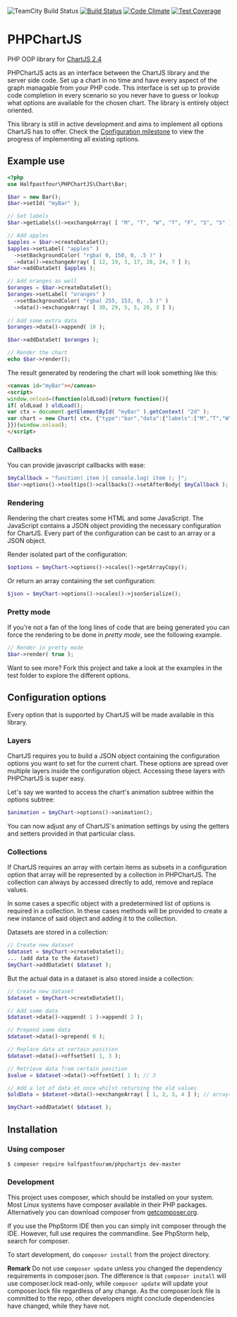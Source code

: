 ![TeamCity Build Status](http://halfpastfour.am:8111/app/rest/builds/buildType:(id:PHPChartJS_UnitTesting)/statusIcon)
[![Build Status](https://travis-ci.org/halfpastfouram/PHPChartJS.svg?branch=master)](https://travis-ci.org/halfpastfouram/PHPChartJS)
[![Code Climate](https://codeclimate.com/github/halfpastfouram/PHPChartJS/badges/gpa.svg)](https://codeclimate.com/github/halfpastfouram/PHPChartJS)
[![Test Coverage](https://codeclimate.com/github/halfpastfouram/PHPChartJS/badges/coverage.svg)](https://codeclimate.com/github/halfpastfouram/PHPChartJS/coverage)

# PHPChartJS
PHP OOP library for [ChartJS 2.4](http://www.chartjs.org/)

PHPChartJS acts as an interface between the ChartJS library and the server side code. Set up a chart in no time and have every aspect of the graph managable from your PHP code. This interface is set up to provide code completion in every scenario so you never have to guess or lookup what options are available for the chosen chart. The library is entirely object oriented.

This library is still in active development and aims to implement all options ChartJS has to offer. Check the [Configuration milestone](https://github.com/halfpastfouram/PHPChartJS/milestone/1) to view the progress of implementing all existing options.

## Example use
````php
<?php
use Halfpastfour\PHPChartJS\Chart\Bar;

$bar = new Bar();
$bar->setId( "myBar" );

// Set labels
$bar->getLabels()->exchangeArray( [ "M", "T", "W", "T", "F", "S", "S" ] );

// Add apples
$apples = $bar->createDataSet();
$apples->setLabel( "apples" )
  ->setBackgroundColor( "rgba( 0, 150, 0, .5 )" )
  ->data()->exchangeArray( [ 12, 19, 3, 17, 28, 24, 7 ] );
$bar->addDataSet( $apples );

// Add oranges as well
$oranges = $bar->createDataSet();
$oranges->setLabel( "oranges" )
  ->setBackgroundColor( "rgba( 255, 153, 0, .5 )" )
  ->data()->exchangeArray( [ 30, 29, 5, 5, 20, 3 ] );
  
// Add some extra data
$oranges->data()->append( 10 );

$bar->addDataSet( $oranges );

// Render the chart
echo $bar->render();
````
The result generated by rendering the chart will look something like this:

````html
<canvas id="myBar"></canvas>
<script>
window.onload=(function(oldLoad){return function(){
if( oldLoad ) oldLoad();
var ctx = document.getElementById( "myBar" ).getContext( "2d" );
var chart = new Chart( ctx, {"type":"bar","data":{"labels":["M","T","W","T","F","S","S"],"datasets":[{"data":[12,19,3,17,28,24,7],"label":"apples","backgroundColor":"rgba( 0, 150, 0, .5 )"},{"data":[30,29,5,5,20,3,10],"label":"oranges","backgroundColor":"rgba( 255, 153, 0, .5 )"}]}} );
}})(window.onload);
</script>
````

### Callbacks
You can provide javascript callbacks with ease:

````php
$myCallback = "function( item ){ console.log( item ); }";
$bar->options()->tooltips()->callbacks()->setAfterBody( $myCallback );
````

### Rendering

Rendering the chart creates some HTML and some JavaScript. The JavaScript contains a JSON object providing the necessary
configuration for ChartJS. Every part of the configuration can be cast to an array or a JSON object.

Render isolated part of the configuration:

````php
$options = $myChart->options()->scales()->getArrayCopy();
````

Or return an array containing the set configuration:

````php
$json = $myChart->options()->scales()->jsonSerialize();
````


### Pretty mode
If you're not a fan of the long lines of code that are being generated you can force the rendering to be done in *pretty mode*, see the following example.

````php
// Render in pretty mode
$bar->render( true );
````

Want to see more? Fork this project and take a look at the examples in the test folder to explore the different options.

## Configuration options
Every option that is supported by ChartJS will be made available in this library.

### Layers
ChartJS requires you to build a JSON object containing the configuration options you want to set for the current chart.
These options are spread over multiple layers inside the configuration object. Accessing these layers with PHPChartJS is
 super easy.

Let's say we wanted to access the chart's animation subtree within the options subtree:
````php
$animation = $myChart->options()->animation();
````
You can now adjust any of ChartJS's animation settings by using the getters and setters provided in that particular class.

### Collections
If ChartJS requires an array with certain items as subsets in a configuration option that array will be represented by a
collection in PHPChartJS. The collection can always by accessed directly to add, remove and replace values.

In some cases a specific object with a predetermined list of options is required in a collection. In these cases methods
will be provided to create a new instance of said object and adding it to the collection.

Datasets are stored in a collection:

````php
// Create new dataset
$dataset = $myChart->createDataSet();
... (add data to the dataset)
$myChart->addDataSet( $dataset );
````

But the actual data in a dataset is also stored inside a collection:

````php
// Create new dataset
$dataset = $myChart->createDataSet();

// Add some data 
$dataset->data()->append( 1 )->append( 2 );

// Prepend some data
$dataset->data()->prepend( 0 );

// Replace data at certain position
$dataset->data()->offsetSet( 1, 3 );

// Retrieve data from certain position
$value = $dataset->data()->offsetGet( 1 ); // 3

// Add a lot of data at once whilst returning the old values
$oldData = $dataset->data()->exchangeArray( [ 1, 2, 3, 4 ] ); // array(3) { [0]=> int(0) [1]=> int(1) [2]=> int(3) }

$myChart->addDataSet( $dataset );
````


## Installation

### Using composer
    $ composer require halfpastfouram/phpchartjs dev-master

### Development
This project uses composer, which should be installed on your system. Most
Linux systems have composer available in their PHP packages.
Alternatively you can download composer from [getcomposer.org](http://getcomposer.org).

If you use the PhpStorm IDE then you can simply init composer through the IDE. However,
full use requires the commandline. See PhpStorm help, search for composer.

To start development, do `composer install` from the project directory. 

**Remark** Do not use `composer update` unless you changed the dependency requirements in composer.json.
The difference is that `composer install` will use composer.lock read-only, 
while `composer update` will update your composer.lock file regardless of any change.
As the composer.lock file is committed to the repo, other developers might conclude 
dependencies have changed, while they have not.
